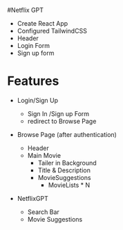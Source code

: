 #Netflix GPT

- Create React App
- Configured TailwindCSS
- Header
- Login Form
- Sign up form

# Features

- Login/Sign Up

  - Sign In /Sign up Form
  - redirect to Browse Page

- Browse Page (after authentication)

  - Header
  - Main Movie
    - Tailer in Background
    - Title & Description
    - MovieSuggestions
      - MovieLists \* N

- NetflixGPT
  - Search Bar
  - Movie Suggestions
